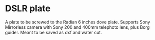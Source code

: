 # DSLR plate
A plate to be screwed to the Radian 6 inches dove plate. Supports Sony Mirrorless camera with Sony 200 and 400mm telephoto lens, plus Borg guider.
Meant to be saved as dxf and water cut.
